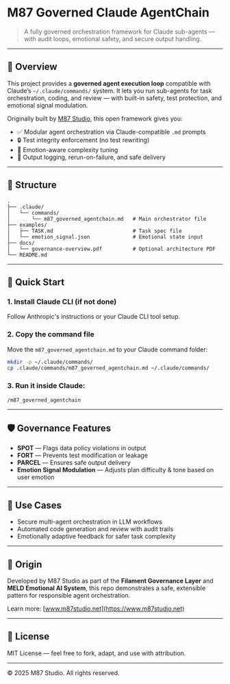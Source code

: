 # M87 Governed Claude AgentChain

> A fully governed orchestration framework for Claude sub-agents — with audit loops, emotional safety, and secure output handling.

---

## 🎯 Overview

This project provides a **governed agent execution loop** compatible with Claude’s `~/.claude/commands/` system. It lets you run sub-agents for task orchestration, coding, and review — with built-in safety, test protection, and emotional signal modulation.

Originally built by [M87 Studio](https://www.m87studio.net), this open framework gives you:

- ✅ Modular agent orchestration via Claude-compatible `.md` prompts
- 🔒 Test integrity enforcement (no test rewriting)
- 🧠 Emotion-aware complexity tuning
- 🧾 Output logging, rerun-on-failure, and safe delivery

---

## 📂 Structure

```
.
├── .claude/
│   └── commands/
│       └── m87_governed_agentchain.md   # Main orchestrator file
├── examples/
│   ├── TASK.md                          # Task spec file
│   └── emotion_signal.json              # Emotional state input
├── docs/
│   └── governance-overview.pdf          # Optional architecture PDF
└── README.md
```

---

## 🚀 Quick Start

### 1. Install Claude CLI (if not done)
Follow Anthropic's instructions or your Claude CLI tool setup.

### 2. Copy the command file
Move the `m87_governed_agentchain.md` to your Claude command folder:
```bash
mkdir -p ~/.claude/commands/
cp .claude/commands/m87_governed_agentchain.md ~/.claude/commands/
```

### 3. Run it inside Claude:
```
/m87_governed_agentchain
```

---

## 🛡️ Governance Features

- **SPOT** — Flags data policy violations in output
- **FORT** — Prevents test modification or leakage
- **PARCEL** — Ensures safe output delivery
- **Emotion Signal Modulation** — Adjusts plan difficulty & tone based on user emotion

---

## 📖 Use Cases

- Secure multi-agent orchestration in LLM workflows
- Automated code generation and review with audit trails
- Emotionally adaptive feedback for safer task complexity

---

## 🧠 Origin

Developed by M87 Studio as part of the **Filament Governance Layer** and **MELD Emotional AI System**, this repo demonstrates a safe, extensible pattern for responsible agent orchestration.

Learn more: [www.m87studio.net](https://www.m87studio.net)

---

## 📄 License

MIT License — feel free to fork, adapt, and use with attribution.

---
© 2025 M87 Studio. All rights reserved.
